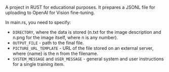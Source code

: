 A project in RUST for educational purposes. It prepares a JSONL file for uploading to OpenAI for Vision fine-tuning.

In main.rs, you need to specify:

- `DIRECTORY`, where the data is stored (n.txt for the image description and n.png for the image itself, where n is any number).
- `OUTPUT_FILE` - path to the final file.
- `PICTURE_URL_TEMPLATE` - URL of the file stored on an external server, where {name} is the n from the filename.
- `SYSTEM_MESSAGE` and `USER_MESSAGE` - general system and user instructions for a single training item.